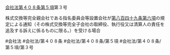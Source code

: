 [会社法第４０８条第５項](会社法＿＿＿＿第４０８条第５項)第３号

株式交換等完全親会社である指名委員会等設置会社が[第八百四十九条第六項](会社法＿＿＿＿第８４９条第６項)の規定による通知（その株式交換等完全子会社の取締役、執行役又は清算人の責任を追及する訴えに係るものに限る。）を受ける場合


#会社法
#会社法/第４０８条
#会社法/第４０８条/第５項
#会社法/第４０８条/第５項/第３号
